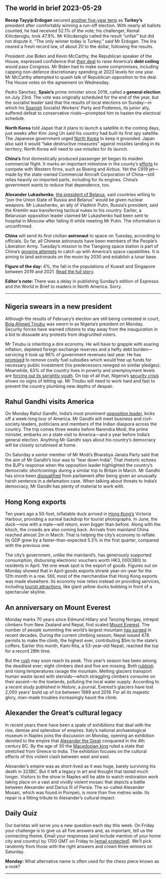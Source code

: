 ## The world in brief 2023-05-29

<strong>Recep Tayyip Erdogan</strong> secured [another five-year term](https://https://www.https://www.economist.com/europe/2023/05/28/recep-tayyip-erdogan-is-re-elected-as-turkeys-president) as <strong>Turkey’s</strong> president after comfortably winning a run-off election. With nearly all ballots counted, he had received 52.1% of the vote; his challenger, Kemal Kilicdaroglu, took 47.9%. Mr Kilicdaroglu called the result “unfair” but did not dispute it. “The only winner today is Turkey,” said Mr Erdogan. The lira neared a fresh record low, of about 20 to the dollar, following the results.

President Joe Biden and Kevin McCarthy, the Republican speaker of the House, expressed confidence that [their deal](https://https://www.https://www.economist.com/united-states/2023/05/28/americas-debt-ceiling-deal-means-it-should-now-avoid-armageddon) to raise America’s <strong>debt ceiling</strong> would pass Congress. Mr Biden had to make some compromises, including capping non-defence discretionary spending at 2023 levels for one year. Mr McCarthy attempted to quash talk of Republican opposition to the deal. The House votes on the agreement on Wednesday. 

Pedro Sánchez, <strong>Spain’s</strong> prime minister since 2018, called a<strong> general election </strong>on July 23rd. The vote was originally scheduled for the end of the year, but the socialist leader said that the results of local elections on Sunday—in which his [Spanish](https://https://www.https://www.economist.com/culture/2023/03/23/a-rigorous-even-handed-history-of-modern-spain) Socialist Workers’ Party and Podemos, its junior ally, suffered defeat to conservative rivals—prompted him to hasten the electoral schedule.

<strong>North Korea</strong> told Japan that it plans to launch a satellite in the coming days, just weeks after Kim Jong Un said his country had built its first spy satellite. The Japanese government urged [North Korea](https://https://www.https://www.economist.com/the-economist-reads/2022/10/18/what-to-read-to-understand-north-korea) to keep it grounded. Japan also said it would “take destructive measures” against missiles landing in its territory; North Korea will need to use missiles for its launch. 

<strong>China’s</strong> first domestically produced passenger jet began its maiden commercial flight. It marks an important milestone in the county’s [efforts](https://https://www.https://www.economist.com/business/2020/05/07/chinese-carriers-restart-their-engines) to compete with Western firms, such as Boeing and Airbus. Yet the C919 jet—made by the state-owned Commercial Aircraft Corporation of China—still relies heavily on imported parts, including for its engines. China’s government wants to reduce that dependence, too.

<strong>Alexander Lukashenko</strong>, [the president of Belarus](https://https://www.https://www.economist.com/the-economist-explains/2023/05/22/what-happens-when-belarus-loses-its-dictator), said countries willing to “join the Union State of Russia and Belarus” would be given nuclear weapons. Mr Lukashenko, an ally of Vladimir Putin, Russia’s president, said the Kremlin was transferring tactical nukes to his country. Earlier, a Belarusian opposition leader claimed Mr Lukashenko had been sent to hospital in Moscow after falling ill while meeting Mr Putin. The information is unconfirmed.

<strong>China</strong> will send its first civilian <strong>astronaut</strong> to space on Tuesday, according to officials. So far, all Chinese astronauts have been members of the People’s Liberation Army. Tuesday’s mission to the Tiangong space station is part of China’s [growing attempts](https://https://www.https://www.economist.com/china/2023/05/18/china-is-unusually-secretive-about-its-space-programme) to catch up with America’s space capabilities. It is aiming to land astronauts on the moon by 2030 and establish a lunar base.

<strong>Figure of the day: </strong>4%, the fall in the populations of Kuwait and Singapore between 2019 and 2021. [Read the full story](https://https://www.https://www.economist.com/finance-and-economics/2023/05/28/a-new-wave-of-mass-migration-has-begun).

<strong>Editor</strong>’<strong>s note: </strong>There was a delay in publishing Sunday’s edition of Espresso and the World in Brief to readers in North America. Sorry.

----------

## Nigeria swears in a new president

Although the results of February’s election are still being contested in court, [Bola Ahmed Tinubu](https://https://www.https://www.economist.com/by-invitation/2023/02/15/asiwaju-bola-tinubu-on-why-he-is-running-to-be-nigerias-president) was sworn in as Nigeria’s president on Monday. Security forces have warned citizens to stay away from the inauguration in a bid to dissuade any protests from disgruntled voters. 

Mr Tinubu is inheriting a dire economy. He will have to grapple with soaring inflation, depleted foreign exchange reserves and a hefty debt burden—servicing it took up 96% of government revenues last year. He has [promised](https://https://www.https://www.economist.com/middle-east-and-africa/2023/05/16/africa-faces-a-mounting-debt-crisis) to remove costly fuel subsidies which would free up funds for necessary public investment (his predecessors reneged on similar pledges). Meanwhile, 63% of the country lives in poverty and unemployment levels are [forcing out its sprightly youth](https://https://www.https://www.economist.com/1843/2023/02/24/a-young-persons-guide-to-escaping-nigeria). On top of all that, Nigeria’s [security crisis](https://https://www.https://www.economist.com/leaders/2021/10/23/insurgency-secessionism-and-banditry-threaten-nigeria) shows no signs of letting up. Mr Tinubu will need to work hard and fast to prevent the country plumbing new depths of despair.

## Rahul Gandhi visits America

On Monday Rahul Gandhi, India’s most prominent [opposition leader](https://https://www.https://www.economist.com/asia/2023/01/26/relaunching-rahul-gandhi-again), kicks off a week-long tour of America. Mr Gandhi will meet business and civil-society leaders, politicians and members of the Indian diaspora across the country. The trip comes three weeks before Narendra Modi, the prime minister, embarks on a state visit to America—and a year before India’s general election. Anything Mr Gandhi says about his country’s democracy will be closely scrutinised at home. 

On Saturday a senior member of Mr Modi’s Bharatiya Janata Party said that the aim of Mr Gandhi’s tour was to “tear down India”. That rhetoric echoes the BJP’s response when the opposition leader highlighted the country’s democratic shortcomings during a similar trip to Britain in March. Mr Gandhi has since been [disqualified](https://https://www.https://www.economist.com/asia/2023/03/27/the-worlds-biggest-democracy-is-becoming-less-free) from parliament after being given an unusually harsh sentence in a defamation case. When talking about threats to India’s democracy, Mr Gandhi has plenty of material to work with.

## Hong Kong exports

Ten years ago a 50-foot, inflatable duck arrived in [Hong Kong’s](https://https://www.https://www.economist.com/asia/2023/05/11/a-winner-has-emerged-in-the-old-rivalry-between-singapore-and-hong-kong) Victoria Harbour, providing a surreal backdrop for tourist photographs. In June, the duck—now with a mate—will return, even bigger than before. Along with the kitsch, the crowds are also coming back. Arrivals from mainland China reached almost 2m in March. That is helping the city’s economy to reflate. Its GDP grew by a faster-than-expected 5.3% in the first quarter, compared with the previous one. 

The city’s government, unlike the mainland’s, has generously supported consumption, disbursing electronic vouchers worth HK$3,000 ($380) to residents in April. Yet one weak spot is the export of goods. Figures out on Monday showed that in April goods exports shrank year-on-year for the 12th month in a row. Still, most of the merchandise that Hong Kong exports was made elsewhere. Its economy now relies instead on providing services, including [tourist attractions](https://https://www.https://www.economist.com/china/2022/06/23/hong-kongs-most-famous-floating-restaurant-sinks), like giant yellow ducks bobbing in front of a spectacular skyline.

## An anniversary on Mount Everest

Monday marks 70 years since Edmund Hillary and Tenzing Norgay, intrepid climbers from New Zealand and Nepal, first scaled [Mount Everest](https://https://www.https://www.economist.com/asia/2020/03/12/new-rules-to-limit-numbers-on-everest-are-delayed). The number of people summiting the world’s largest mountain [has surged](https://https://www.https://www.economist.com/graphic-detail/2020/09/20/more-people-are-climbing-to-the-top-of-mount-everest-than-ever-before) in recent decades. During the current climbing season, Nepal issued 478 permits to make the climb, the highest ever, contributing $5m to the state’s coffers. Earlier this month, Kami Rita, a 53-year-old Nepali, reached the top for a record 28th time.

But the [rush](https://https://www.https://www.economist.com/graphic-detail/2019/05/11/how-mount-everest-went-mainstream) may soon reach its peak. This year’s season has been among the deadliest ever; eight climbers died and five are missing. Both [rubbish](https://https://www.https://www.economist.com/international/2018/10/27/how-to-dispose-of-human-waste-on-mount-everest) and rising temperatures ravage the mountain. Melting glaciers transport human waste laced with steroids—which straggling climbers consume on their ascent—to the lowlands, polluting the local water supply. According to a recent study published in <em>Nature</em>, a journal, Everest’s glaciers have lost 2,000 years’ build up of ice between 1989 and 2019. For all its majestic glory, man-made troubles increasingly haunt the climb.

## Alexander the Great’s cultural legacy

In recent years there have been a spate of exhibitions that deal with the rise, demise and splendour of empires. Italy’s national archaeological museum in Naples joins the discussion on Monday, opening an exhibition devoted to the empire that [Alexander the Great](https://https://www.https://www.economist.com/culture/2023/01/05/alexander-the-great-and-the-birth-of-the-modern-world) conquered in the 4th century BC. By the age of 30 the [Macedonian king](https://https://www.https://www.economist.com/europe/2020/03/19/the-tricky-politics-of-tearing-down-statues-of-alexander-the-great) ruled a state that stretched from Greece to India. The exhibition focuses on the cultural effects of this violent clash between west and east. 

Alexander’s empire was as short-lived as it was huge, barely surviving his death in 323BC. But it left a legacy in art and thought that lasted much longer. Visitors to the show in Naples will be able to watch restoration work taking place on a vast and vividly violent mosaic that depicts a battle between Alexander and Darius III of Persia. The so-called Alexander Mosaic, which was found in Pompeii, is more than five metres wide. Its repair is a fitting tribute to Alexander’s cultural impact. 

## Daily Quiz

Our baristas will serve you a new question each day this week. On Friday your challenge is to give us all five answers and, as important, tell us the connecting theme. Email your responses (and include mention of your home city and country) by 1700 GMT on Friday to [<span class="__cf_email__" data-cfemail="4213372b38073132302731312d0227212d2c2d2f2b31366c212d2f">[email&#160;protected]</span>](https://mail.google.com/mail/?view=cm&amp;fs=1&amp;tf=1&amp;to=QuizEspresso@https://www.economist.com). We’ll pick randomly from those with the right answers and crown three winners on Saturday.

<strong>Monday: </strong>What alternative name is often used for the chess piece known as a rook?

----------
